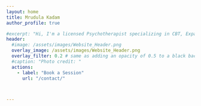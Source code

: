 ```yaml
---
layout: home
title: Mrudula Kadam
author_profile: true

#excerpt: "Hi, I'm a licensed Psychotherapist specializing in CBT, Expat Therapy, trauma-informed care and couples therapy"
header:
  #image: /assets/images/Website_Header.png
  overlay_image: /assets/images/Website_Header.png
  overlay_filter: 0.2 # same as adding an opacity of 0.5 to a black background
  #caption: "Photo credit: "
  actions:
    - label: "Book a Session"
      url: "/contact/"



---
```

